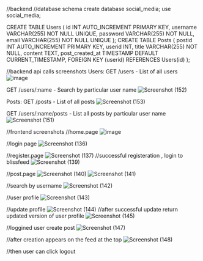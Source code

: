 //backend
//database schema
create database social_media;
use social_media;

CREATE TABLE Users (
    id INT AUTO_INCREMENT PRIMARY KEY,
    username VARCHAR(255) NOT NULL UNIQUE,
    password VARCHAR(255) NOT NULL,
    email VARCHAR(255) NOT NULL UNIQUE
);
CREATE TABLE Posts (
    postid INT AUTO_INCREMENT PRIMARY KEY,
    userid INT,
    title VARCHAR(255) NOT NULL,
    content TEXT,
    post_created_at TIMESTAMP DEFAULT CURRENT_TIMESTAMP,
    FOREIGN KEY (userid) REFERENCES Users(id)
);

//backend api calls screenshots
Users:
GET /users - List of all users
![image](https://github.com/Abinayavs/blissfeed/assets/118355748/448b3ec0-8336-48b8-bfd8-b694bde4e137)

GET /users/:name - Search by particular user name
![Screenshot (152)](https://github.com/Abinayavs/blissfeed/assets/118355748/28469a5e-1665-4db7-8772-5104eeaa4a2b)


Posts:
GET /posts - List of all posts
![Screenshot (153)](https://github.com/Abinayavs/blissfeed/assets/118355748/593bb4c8-acff-458a-b019-ed03b72fe112)

GET /users/:name/posts - List all posts by particular user name
![Screenshot (151)](https://github.com/Abinayavs/blissfeed/assets/118355748/0db78dfa-faef-4c54-8541-1485c85e1a87)


//frontend screenshots
//home.page
![image](https://github.com/Abinayavs/blissfeed/assets/118355748/68e7139a-3c2d-4119-bc47-5d0b30da59a9)

//login page
![Screenshot (136)](https://github.com/Abinayavs/blissfeed/assets/118355748/6c3efbf8-aeb9-439a-9d89-d8dffee89d06)

//register.page
![Screenshot (137)](https://github.com/Abinayavs/blissfeed/assets/118355748/896b98d4-bf46-4f92-8897-55ec7a714ef5)
//successful registeration , login to blissfeed
![Screenshot (139)](https://github.com/Abinayavs/blissfeed/assets/118355748/e6cc461c-159b-4cc6-b393-cf46f29a3063)

//post.page
![Screenshot (140)](https://github.com/Abinayavs/blissfeed/assets/118355748/10b958c3-4e4e-4482-8852-b0bb41476bb8)
![Screenshot (141)](https://github.com/Abinayavs/blissfeed/assets/118355748/00641958-5e55-4150-aaa8-27abe25b18a1)

//search by username
![Screenshot (142)](https://github.com/Abinayavs/blissfeed/assets/118355748/1ff4ca85-4846-4168-afba-5e560264a396)

//user profile
![Screenshot (143)](https://github.com/Abinayavs/blissfeed/assets/118355748/3959b045-9a84-4f29-b04b-c2a877e99379)

//update profile
![Screenshot (144)](https://github.com/Abinayavs/blissfeed/assets/118355748/0b6543b4-c4ec-4564-a11d-499717fa253e)
//after successful update return updated version of user profile
![Screenshot (145)](https://github.com/Abinayavs/blissfeed/assets/118355748/a47e1a79-3097-460b-ba00-077d338e3202)

//loggined user create post
![Screenshot (147)](https://github.com/Abinayavs/blissfeed/assets/118355748/17e2cda4-045e-494d-a6f6-b21121ac1bd9)

//after creation appears on the feed at the top
![Screenshot (148)](https://github.com/Abinayavs/blissfeed/assets/118355748/5c5c21df-f0cc-4c13-8f83-4ae06bbcaa99)

//then user can click logout 
















